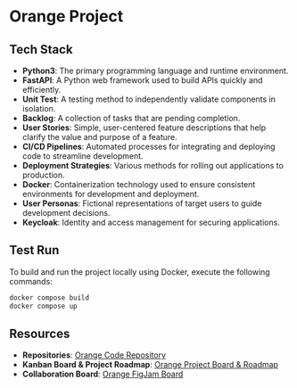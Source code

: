 # Orange Project

## Tech Stack
- **Python3**: The primary programming language and runtime environment.
- **FastAPI**: A Python web framework used to build APIs quickly and efficiently.
- **Unit Test**: A testing method to independently validate components in isolation.
- **Backlog**: A collection of tasks that are pending completion.
- **User Stories**: Simple, user-centered feature descriptions that help clarify the value and purpose of a feature.
- **CI/CD Pipelines**: Automated processes for integrating and deploying code to streamline development.
- **Deployment Strategies**: Various methods for rolling out applications to production.
- **Docker**: Containerization technology used to ensure consistent environments for development and deployment.
- **User Personas**: Fictional representations of target users to guide development decisions.
- **Keycloak**: Identity and access management for securing applications.

## Test Run
To build and run the project locally using Docker, execute the following commands:
```bash
docker compose build
docker compose up
```

## Resources
- **Repositories**: [Orange Code Repository](https://github.com/jackyhuynh/orange.git)
- **Kanban Board & Project Roadmap**: [Orange Project Board & Roadmap](https://github.com/users/jackyhuynh/projects/6)
- **Collaboration Board**: [Orange FigJam Board](https://www.figma.com/board/8ByAhNi4beFyRFRKVSBLH5/Orange-Board?node-id=0-1&t=KdqWDxHU7CWV99aj-1)